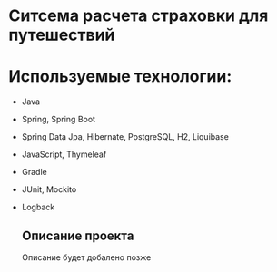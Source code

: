<h1> Ситсема расчета страховки для путешествий </h1>

# Используемые технологии:
- Java
- Spring, Spring Boot
- Spring Data Jpa, Hibernate, PostgreSQL, H2, Liquibase
- JavaScript, Thymeleaf
- Gradle
- JUnit, Mockito
- Logback

  ## Описание проекта
  Описание будет добалено позже
